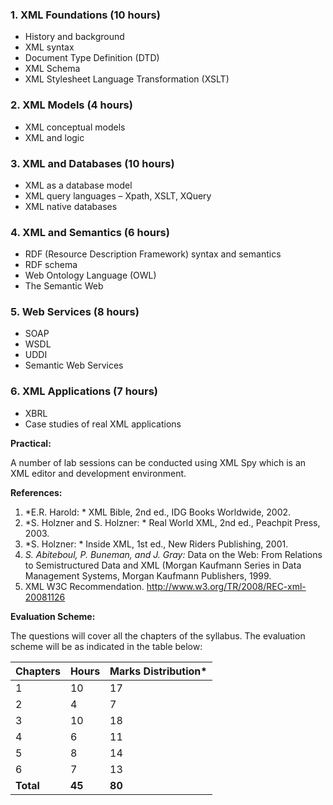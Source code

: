 ### 1. XML Foundations (10 hours)
* History and background
* XML syntax
* Document Type Definition (DTD)
* XML Schema
* XML Stylesheet Language Transformation (XSLT)

### 2. XML Models (4 hours)
* XML conceptual models
* XML and logic

### 3. XML and Databases (10 hours)
* XML as a database model
* XML query languages – Xpath, XSLT, XQuery
* XML native databases

### 4. XML and Semantics (6 hours)
* RDF (Resource Description Framework) syntax and semantics
* RDF schema
* Web Ontology Language (OWL)
* The Semantic Web

### 5. Web Services (8 hours)
* SOAP
* WSDL
* UDDI
* Semantic Web Services

### 6. XML Applications (7 hours)
* XBRL
* Case studies of real XML applications

**Practical:**

A number of lab sessions can be conducted using XML Spy which is an XML editor and development environment.

**References:**

1. *E.R. Harold: * XML Bible, 2nd ed., IDG Books Worldwide, 2002.
2. *S. Holzner and S. Holzner: * Real World XML, 2nd ed., Peachpit Press, 2003.
3. *S. Holzner: * Inside XML, 1st ed., New Riders Publishing, 2001.
4. *S. Abiteboul, P. Buneman, and J. Gray:* Data on the Web: From Relations to Semistructured Data and XML (Morgan Kaufmann Series in Data Management Systems, Morgan Kaufmann Publishers, 1999.
5. XML W3C Recommendation. http://www.w3.org/TR/2008/REC-xml-20081126

**Evaluation Scheme:**

The questions will cover all the chapters of the syllabus. The evaluation scheme will be as indicated in the table below:

| Chapters  | Hours  | Marks Distribution* |
| --------- | ------ | ------------------- |
| 1         | 10     | 17                  |
| 2         | 4      | 7                   |
| 3         | 10     | 18                  |
| 4         | 6      | 11                  |
| 5         | 8      | 14                  |
| 6         | 7      | 13                  |
| **Total** | **45** | **80**              |

